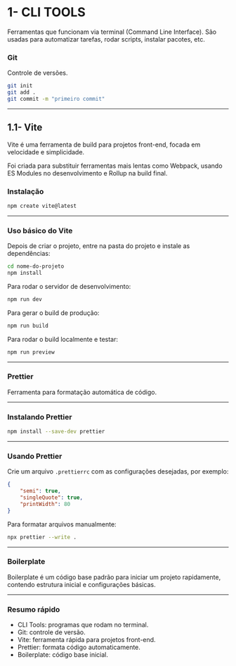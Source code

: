 # 1- CLI TOOLS

Ferramentas que funcionam via terminal (Command Line Interface). São usadas para automatizar tarefas, rodar scripts, instalar pacotes, etc.

### Git

Controle de versões.

```bash
git init
git add .
git commit -m "primeiro commit"
```

---

## 1.1- Vite

Vite é uma ferramenta de build para projetos front-end, focada em velocidade e simplicidade.

Foi criada para substituir ferramentas mais lentas como Webpack, usando ES Modules no desenvolvimento e Rollup na build final.

### Instalação

```bash
npm create vite@latest
```

---

### Uso básico do Vite

Depois de criar o projeto, entre na pasta do projeto e instale as dependências:

```bash
cd nome-do-projeto
npm install
```

Para rodar o servidor de desenvolvimento:

```bash
npm run dev
```

Para gerar o build de produção:

```bash
npm run build
```

Para rodar o build localmente e testar:

```bash
npm run preview
```

---

### Prettier

Ferramenta para formatação automática de código.

---

### Instalando Prettier

```bash
npm install --save-dev prettier
```

---

### Usando Prettier

Crie um arquivo `.prettierrc` com as configurações desejadas, por exemplo:

```json
{
    "semi": true,
    "singleQuote": true,
    "printWidth": 80
}
```

Para formatar arquivos manualmente:

```bash
npx prettier --write .
```

---

### Boilerplate

Boilerplate é um código base padrão para iniciar um projeto rapidamente, contendo estrutura inicial e configurações básicas.

---

### Resumo rápido

-   CLI Tools: programas que rodam no terminal.
-   Git: controle de versão.
-   Vite: ferramenta rápida para projetos front-end.
-   Prettier: formata código automaticamente.
-   Boilerplate: código base inicial.
